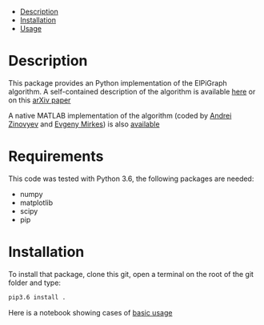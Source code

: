 -   [Description](#description)
-   [Installation](#installation)
-   [Usage](#usage)

Description
===========

This package provides an Python implementation of the ElPiGraph algorithm. A
self-contained description of the algorithm is available
[here](https://github.com/auranic/Elastic-principal-graphs/blob/master/ElPiGraph_Methods.pdf)
or on this [arXiv paper](https://arxiv.org/abs/1804.07580)

A native MATLAB implementation of the algorithm (coded by [Andrei
Zinovyev](https://github.com/auranic/) and [Evgeny
Mirkes](https://github.com/Mirkes)) is also
[available](https://github.com/auranic/Elastic-principal-graphs)

Requirements
============

This code was tested with Python 3.6, the following packages are needed:

-	numpy
-	matplotlib
-   scipy
-   pip

Installation
============

To install that package, clone this git, open a terminal on the root of the git folder and type:
```bash
pip3.6 install .
```

Here is a notebook showing cases of [basic usage](elpigraph/docs/Basic%20usage.ipynb)
